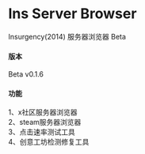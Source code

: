 # Ins Server Browser
Insurgency(2014) 服务器浏览器 Beta

#### 版本
Beta v0.1.6

#### 功能
1、x社区服务器浏览器
<br>2、steam服务器浏览器
<br>3、点击速率测试工具
<br>4、创意工坊检测修复工具